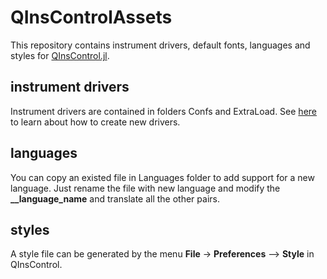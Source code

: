 # QInsControlAssets

This repository contains instrument drivers, default fonts, languages and styles for [QInsControl.jl](https://github.com/FaresX/QInsControl.jl). 

## instrument drivers

Instrument drivers are contained in folders Confs and ExtraLoad. See [here](https://faresx.github.io/QInsControl.jl/dev/New%20Instrument/) to learn about how to create new drivers.

## languages

You can copy an existed file in Languages folder to add support for a new language. Just rename the file with new language and modify the **__language_name** and translate all the other pairs.

## styles
A style file can be generated by the menu **File** -> **Preferences** --> **Style** in QInsControl.
